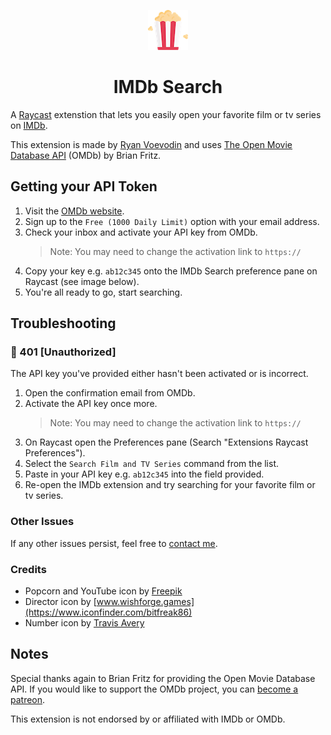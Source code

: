 <p align="center">
  <img src="assets/popcorn-small.png">
  <h1 align="center">IMDb Search</h1>
</p>

A [Raycast](https://raycast.com/) extenstion that lets you easily open your favorite film or tv series on [IMDb](https://imdb.com/).

This extension is made by [Ryan Voevodin](https://twitter.com/RyanVoevodin) and uses [The Open Movie Database API](https://www.omdbapi.com/) (OMDb) by Brian Fritz.

## Getting your API Token

1. Visit the [OMDb website](https://www.omdbapi.com/apikey.aspx).
2. Sign up to the `Free (1000 Daily Limit)` option with your email address.
3. Check your inbox and activate your API key from OMDb.
   > Note: You may need to change the activation link to `https://`
4. Copy your key e.g. `ab12c345` onto the IMDb Search preference pane on Raycast (see image below).
5. You're all ready to go, start searching.

## Troubleshooting

### 🔺 401 [Unauthorized]

The API key you've provided either hasn't been activated or is incorrect.

1. Open the confirmation email from OMDb.
2. Activate the API key once more.
   > Note: You may need to change the activation link to `https://`
3. On Raycast open the Preferences pane (Search "Extensions Raycast Preferences").
4. Select the `Search Film and TV Series` command from the list.
5. Paste in your API key e.g. `ab12c345` into the field provided.
6. Re-open the IMDb extension and try searching for your favorite film or tv series.

### Other Issues

If any other issues persist, feel free to [contact me](https://twitter.com/RyanVoevodin).

### Credits

- Popcorn and YouTube icon by [Freepik](https://www.flaticon.com/de/kostenlose-icons/popcorn)
- Director icon by [www.wishforge.games](https://www.iconfinder.com/bitfreak86)
- Number icon by [Travis Avery](https://thenounproject.com/icon/number-2342369/)

## Notes

Special thanks again to Brian Fritz for providing the Open Movie Database API. If you would like to support the OMDb project, you can [become a patreon](https://www.patreon.com/join/omdb).

This extension is not endorsed by or affiliated with IMDb or OMDb.
